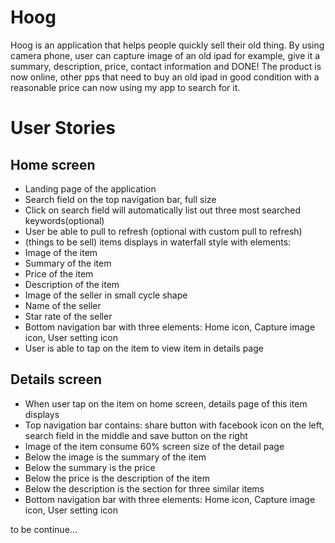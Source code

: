 # Hoog
Hoog is an application that helps people quickly sell their old thing. By using camera phone, user can capture image of an old ipad for example, give it a summary, description, price, contact information and DONE! The product is now online, other pps that need to buy an old ipad in good condition with a reasonable price can now using my app to search for it.

# User Stories

## Home screen

* Landing page of the application
* Search field on the top navigation bar, full size
* Click on search field will automatically list out three most searched keywords(optional)
* User be able to pull to refresh (optional with custom pull to refresh)
* (things to be sell) items displays in waterfall style with elements:
 * Image of the item
 * Summary of the item
 * Price of the item
 * Description of the item
 * Image of the seller in small cycle shape
 * Name of the seller
 * Star rate of the seller
* Bottom navigation bar with three elements: Home icon, Capture image icon, User setting icon
* User is able to tap on the item to view item in details page

## Details screen

* When user tap on the item on home screen, details page of this item displays
* Top navigation bar contains: share button with facebook icon on the left, search field in the middle and save button on the right
* Image of the item consume 60% screen size of the detail page
* Below the image is the summary of the item
* Below the summary is the price
* Below the price is the description of the item
* Below the description is the section for three similar items
* Bottom navigation bar with three elements: Home icon, Capture image icon, User setting icon

to be continue...


